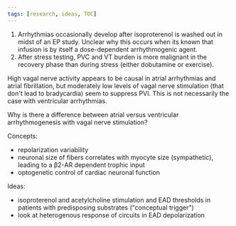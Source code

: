 ```yaml
---
tags: [research, ideas, TOC]
---
```


1. Arrhythmias occasionally develop after isoproterenol is washed out in midst of an EP study. Unclear why this occurs when its known that infusion is by itself a dose-dependent arrhythmogenic agent.
2. After stress testing, PVC and VT burden is more malignant in the recovery phase than during stress (either dobutamine or exercise).

High vagal nerve activity appears to be causal in atrial arrhythmias and atrial fibrillation, but moderately low levels of vagal nerve stimulation (that don't lead to bradycardia) seem to suppress PVI.  This is not necessarily the case with ventricular arrhythmias.

Why is there a difference between atrial versus ventricular arrhythmogenesis with vagal nerve stimulation?

Concepts:

- repolarization variability
- neuronal size of fibers correlates with myocyte size (sympathetic), leading to a β2-AR dependent trophic input
- optogenetic control of cardiac neuronal function

Ideas:

- isoproterenol and acetylcholine stimulation and EAD thresholds in patients with predisposing substrates ("conceptual trigger")
- look at heterogenous response of circuits in EAD depolarization